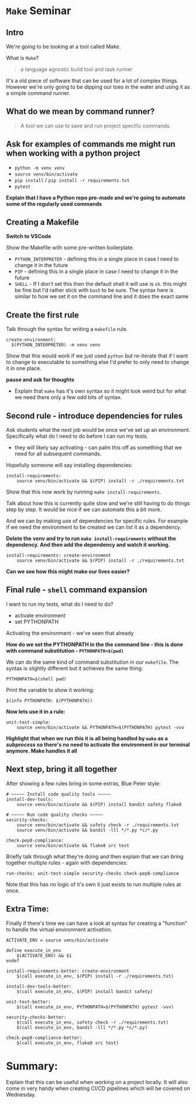 # `Make` Seminar

## Intro

We're going to be looking at a tool called Make.

What is `Make`?

> a language agnostic build tool and task runner

It's a old piece of software that can be used for a lot of complex things. However we're only going to be dipping our toes in the water and using it as a simple command runner.

## What do we mean by command runner?

> A tool we can use to save and run project specific commands.

## Ask for examples of commands me might run when working with a python project

- `python -m venv venv`
- `source venv/bin/activate`
- `pip install` / `pip install -r requirements.txt`
- `pytest`

**Explain that I have a Python repo pre-made and we're going to automate some of the regularly used commands**

## Creating a Makefile

**Switch to VSCode**

Show the Makefile with some pre-written boilerplate.

- `PYTHON_INTERPRETER` - defining this in a single place in case I need to change it in the future
- `PIP` - defining this in a single place in case I need to change it in the future
- `SHELL` - If I don't set this then the default shell it will use is `sh`. this might be fine but I'd rather stick with `bash` to be sure. The syntax here is similar to how we set it on the command line and it does the exact same

## Create the first rule

Talk through the syntax for writing a `makefile` rule.

```make
create-environment:
  $(PYTHON_INTERPRETER) -m venv venv
```

Show that this would work if we just used `python` but re-iterate that if I want to change to executable to something else I'd prefer to only need to change it in one place.

**pause and ask for thoughts**

- Explain that `make` has it's own syntax so it might look weird but for what we need there only a few odd bits of syntax.

## Second rule - introduce dependencies for rules

Ask students what the next job would be once we've set up an environment. Specifically what do I need to do before I can run my tests.

- they will likely say activating - can palm this off as something that we need for all subsequent commands.

Hopefully someone will say installing dependencies:

```make
install-requirements:
	source venv/bin/activate && $(PIP) install -r ./requirements.txt
```

Show that this now work by running `make install-requirements`.

Talk about how this is currently quite slow and we're still having to do things step by step. It would be nice if we can automate this a bit more.

And we can by making use of dependencies for specific rules. For example if we need the environment to be created we can list it as a dependency.

**Delete the venv and try to run `make install-requirements` without the dependency. And then add the dependency and watch it working.**

```make
install-requirements: create-environment
	source venv/bin/activate && $(PIP) install -r ./requirements.txt
```

**Can we see how this might make our lives easier?**

## Final rule - `shell` command expansion

I want to run my tests, what do I need to do?

- activate environment
- set PYTHONPATH

Activating the environment - we've seen that already

**How do we set the PYTHONPATH in the the command line - this is done with command substitution - `PYTHONPATH=$(pwd)`**

We can do the same kind of command substitution in our `makefile`. The syntax is slightly different but it achieves the same thing:

```make
PYTHONPATH=$(shell pwd)
```

Print the variable to show it working:

```make
$(info PYTHONPATH: $(PYTHONPATH))
```

**Now lets use it in a rule:**

```make
unit-test-simple:
	source venv/bin/activate && PYTHONPATH=$(PYTHONPATH) pytest -vvv
```

**Highlight that when we run this it is all being handled by `make` as a _subprocess_ so there's no need to activate the environment in our terminal anymore. Make handles it all**

## Next step, bring it all together

After showing a few rules bring in some extras, Blue Peter style:

```make
# ~~~~~ Install code quality tools ~~~~~
install-dev-tools:
	source venv/bin/activate && $(PIP) install bandit safety flake8

# ~~~~~ Run code quality checks ~~~~~
security-checks:
	source venv/bin/activate && safety check -r ./requirements.txt
	source venv/bin/activate && bandit -lll */*.py *c/*.py

check-pep8-compliance:
	source venv/bin/activate && flake8 src test
```

Briefly talk through what they're doing and then explain that we can bring together multiple rules - again with dependencies:

```make
run-checks: unit-test-simple security-checks check-pep8-compliance
```

Note that this has no logic of it's own it just exists to run multiple rules at once.

## Extra Time:

Finally if there's time we can have a look at syntax for creating a "function" to handle the virtual environment activation.

```make
ACTIVATE_ENV = source venv/bin/activate

define execute_in_env
	$(ACTIVATE_ENV) && $1
endef

install-requirements-better: create-environment
	$(call execute_in_env, $(PIP) install -r ./requirements.txt)

install-dev-tools-better:
	$(call execute_in_env, $(PIP) install bandit safety)

unit-test-better:
	$(call execute_in_env, PYTHONPATH=$(PYTHONPATH) pytest -vvv)

security-checks-better:
	$(call execute_in_env, safety check -r ./requirements.txt)
	$(call execute_in_env, bandit -lll */*.py *c/*.py)

check-pep8-compliance-better:
	$(call execute_in_env, flake8 src test)
```

# Summary:

Explain that this can be useful when working on a project locally. It will also come in very handy when creating CI/CD pipelines which will be covered on Wednesday.
